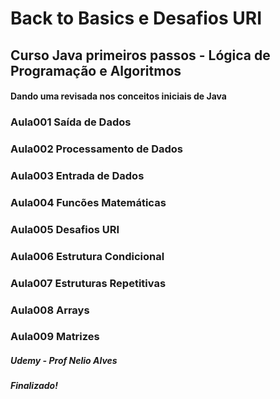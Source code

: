 # Back to Basics e Desafios URI

## Curso Java primeiros passos - Lógica de Programação e Algoritmos

#### Dando uma revisada nos conceitos iniciais de Java
 
### Aula001 Saída de Dados
### Aula002 Processamento de Dados
### Aula003 Entrada de Dados
### Aula004 Funcões Matemáticas
### Aula005 Desafios URI
### Aula006 Estrutura Condicional
### Aula007 Estruturas Repetitivas
### Aula008 Arrays
### Aula009 Matrizes

##### Udemy - Prof Nelio Alves

##### Finalizado! 


